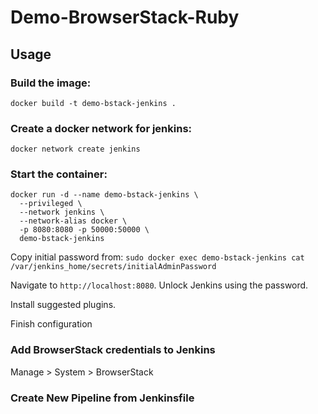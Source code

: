# Demo-BrowserStack-Ruby

## Usage

### Build the image:

`docker build -t demo-bstack-jenkins .`

### Create a docker network for jenkins:

`docker network create jenkins`

### Start the container:
```
docker run -d --name demo-bstack-jenkins \
  --privileged \
  --network jenkins \
  --network-alias docker \
  -p 8080:8080 -p 50000:50000 \
  demo-bstack-jenkins
```

Copy initial password from:
`sudo docker exec demo-bstack-jenkins cat /var/jenkins_home/secrets/initialAdminPassword`

Navigate to `http://localhost:8080`. Unlock Jenkins using the password.

Install suggested plugins.

Finish configuration

### Add BrowserStack credentials to Jenkins
Manage > System > BrowserStack

### Create New Pipeline from Jenkinsfile